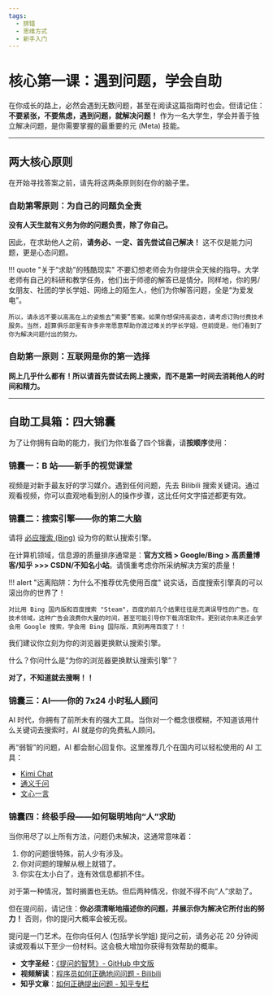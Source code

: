 ```yaml
---
tags:
  - 排错
  - 思维方式
  - 新手入门
---
```


# 核心第一课：遇到问题，学会自助

在你成长的路上，必然会遇到无数问题，甚至在阅读这篇指南时也会。但请记住：**不要紧张，不要焦虑，遇到问题，就解决问题！** 作为一名大学生，学会并善于独立解决问题，是你需要掌握的最重要的元 (Meta) 技能。

---

## 两大核心原则

在开始寻找答案之前，请先将这两条原则刻在你的脑子里。

### 自助第零原则：为自己的问题负全责

**没有人天生就有义务为你的问题负责，除了你自己。**

因此，在求助他人之前，**请务必、一定、首先尝试自己解决！** 这不仅是能力问题，更是心态问题。

!!! quote "关于“求助”的残酷现实"
    不要幻想老师会为你提供全天候的指导。大学老师有自己的科研和教学任务，他们出于师德的解答已是情分。同样地，你的男/女朋友、社团的学长学姐、网络上的陌生人，他们为你解答问题，全是“为爱发电”。

    所以，请永远不要以高高在上的姿態去“索要”答案。如果你想保持高姿态，请考虑订购付费技术服务。当然，超算俱乐部里有许多非常愿意帮助你渡过难关的学长学姐，但前提是，他们看到了你为解决问题付出的努力。

### 自助第一原则：互联网是你的第一选择

**网上几乎什么都有！所以请首先尝试去网上搜索，而不是第一时间去消耗他人的时间和精力。**

---

## 自助工具箱：四大锦囊

为了让你拥有自助的能力，我们为你准备了四个锦囊，请**按顺序**使用：

### 锦囊一：B 站——新手的视觉课堂

视频是对新手最友好的学习媒介。遇到任何问题，先去 Bilibili 搜索关键词。通过观看视频，你可以直观地看到别人的操作步骤，这比任何文字描述都更有效。

### 锦囊二：搜索引擎——你的第二大脑

请将 [必应搜索 (Bing)](https://www.bing.com/?mkt=zh-CN) 设为你的默认搜索引擎。

在计算机领域，信息源的质量排序通常是：**官方文档 > Google/Bing > 高质量博客/知乎 >>> CSDN/不知名小站**。请慎重考虑你所采纳解决方案的质量！

!!! alert "远离陷阱：为什么不推荐优先使用百度"
    说实话，百度搜索引擎真的可以滚出你的世界了！

    对比用 Bing 国内版和百度搜索 "Steam"，百度的前几个结果往往是充满误导性的广告。在技术领域，这种广告会浪费你大量的时间，甚至可能引导你下载流氓软件。更别说你未来还会学会用 Google 搜索，学会用 Bing 国际版，真别再用百度了！！

我们建议你立刻为你的浏览器更换默认搜索引擎。

什么？你问什么是“为你的浏览器更换默认搜索引擎”？

**对了，不知道就去搜啊！！**

### 锦囊三：AI——你的 7x24 小时私人顾问

AI 时代，你拥有了前所未有的强大工具。当你对一个概念很模糊，不知道该用什么关键词去搜索时，AI 就是你的免费私人顾问。

再“弱智”的问题，AI 都会耐心回复你。这里推荐几个在国内可以轻松使用的 AI 工具：

-   [Kimi Chat](https://kimi.moonshot.cn/)
-   [通义千问](https://tongyi.aliyun.com/)
-   [文心一言](https://yiyan.baidu.com/)

### 锦囊四：终极手段——如何聪明地向“人”求助

当你用尽了以上所有方法，问题仍未解决，这通常意味着：

1.  你的问题很特殊，前人少有涉及。
2.  你对问题的理解从根上就错了。
3.  你实在太小白了，连有效信息都抓不住。

对于第一种情况，暂时搁置也无妨。但后两种情况，你就不得不向“人”求助了。

但在提问前，请记住：**你必须清晰地描述你的问题，并展示你为解决它所付出的努力！** 否则，你的提问大概率会被无视。

提问是一门艺术。在你向任何人 (包括学长学姐) 提问之前，请务必花 20 分钟阅读或观看以下至少一份材料。这会极大增加你获得有效帮助的概率。

*   **文字圣经**：[《提问的智慧》- GitHub 中文版](https://github.com/ryanhanwu/How-To-Ask-Questions-The-Smart-Way/blob/main/README-zh_CN.md)
*   **视频解读**：[程序员如何正确地问问题 - Bilibili](https://www.bilibili.com/video/BV1dx4y1579Z/)
*   **知乎文章**：[如何正确提出问题 - 知乎专栏](https://zhuanlan.zhihu.com/p/664680014)